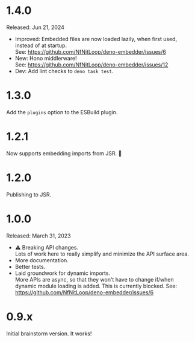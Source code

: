 1.4.0
=====

Released: Jun 21, 2024

* Improved: Embedded files are now loaded lazily, when first used, instead of at startup.  
  See: <https://github.com/NfNitLoop/deno-embedder/issues/6>
* New: Hono middlerware!  
  See: <https://github.com/NfNitLoop/deno-embedder/issues/12>
* Dev: Add lint checks to `deno task test`.

1.3.0
=====

Add the `plugins` option to the ESBuild plugin.

1.2.1
=====

Now supports embedding imports from JSR. 🎉

1.2.0
=====

Publishing to JSR.

1.0.0
=====

Released: March 31, 2023

* ⚠️ Breaking API changes.  
  Lots of work here to really simplify and minimize the API surface area.
* More documentation.
* Better tests.
* Laid groundwork for dynamic imports.  
  More APIs are async, so that they won't have to change if/when dynamic module
  loading is added. This is currently blocked. 
  See: <https://github.com/NfNitLoop/deno-embedder/issues/6>


0.9.x
=====

Initial brainstorm version. It works!